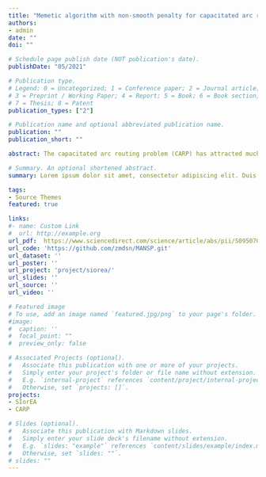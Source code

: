 ```yaml
---
title: "Memetic algorithm with non-smooth penalty for capacitated arc routing problem"
authors:
- admin
date: ""
doi: ""

# Schedule page publish date (NOT publication's date).
publishDate: "05/2021"

# Publication type.
# Legend: 0 = Uncategorized; 1 = Conference paper; 2 = Journal article;
# 3 = Preprint / Working Paper; 4 = Report; 5 = Book; 6 = Book section;
# 7 = Thesis; 8 = Patent
publication_types: ["2"]

# Publication name and optional abbreviated publication name.
publication: ""
publication_short: ""

abstract: The capacitated arc routing problem (CARP) has attracted much attention during last decades due to its wide applications. However, the existing research methods still have a little potential to make full use of the characteristics of CARP. This paper aims to mine the essential characteristics of arc routing problem that node routing problem does not have. Based on the observation on characteristics of arc routing instances, smooth condition is proposed and constructed as a rule to divide the link between two tasks into smooth link and non-smooth link. Then smooth degree is defined to measure the influence of non-smooth links on solution and a small smooth degree means the better quality for a solution. The effect of smooth degree is verified through simulation comparison on several instance sets, which indicates that there is a positive correlation between smooth degree and the total cost of a solution. Non-smooth penalty is used to drive the non-smooth solution to smooth and to improve its total cost. Then non-smooth penalty is inserted into path-scanning variants and new construction algorithms are obtained. A partial reconstruction method (PRM) is designed using these construction algorithms as an alternative kernel method. In order to further reduce the routes number, a reinsert method (RiM) is proposed. Combining these two methods with traditional local search algorithms, a memetic algorithm with non-smooth penalty (MANSP) is proposed which is originated from the initial observation on the essential characteristics of arc routing problem. Extensive experiments on smooth degree, penalty factor, and comparison with state-of-the-art algorithms show that the proposed strategies are effective and the proposed algorithm MANSP performs very competitive.

# Summary. An optional shortened abstract.
summary: Lorem ipsum dolor sit amet, consectetur adipiscing elit. Duis posuere tellus ac convallis placerat. Proin tincidunt magna sed ex sollicitudin condimentum.

tags:
- Source Themes
featured: true

links:
#- name: Custom Link
#  url: http://example.org
url_pdf:  https://www.sciencedirect.com/science/article/abs/pii/S0950705121002203?via%3Dihub
url_code: 'https://github.com/zmdsn/MANSP.git'
url_dataset: ''
url_poster: ''
url_project: 'project/siorea/'
url_slides: ''
url_source: ''
url_video: ''

# Featured image
# To use, add an image named `featured.jpg/png` to your page's folder. 
#image:
#  caption: ''
#  focal_point: ""
#  preview_only: false

# Associated Projects (optional).
#   Associate this publication with one or more of your projects.
#   Simply enter your project's folder or file name without extension.
#   E.g. `internal-project` references `content/project/internal-project/index.md`.
#   Otherwise, set `projects: []`.
projects:
- SIorEA
- CARP

# Slides (optional).
#   Associate this publication with Markdown slides.
#   Simply enter your slide deck's filename without extension.
#   E.g. `slides: "example"` references `content/slides/example/index.md`.
#   Otherwise, set `slides: ""`.
# slides: ""
---
```

